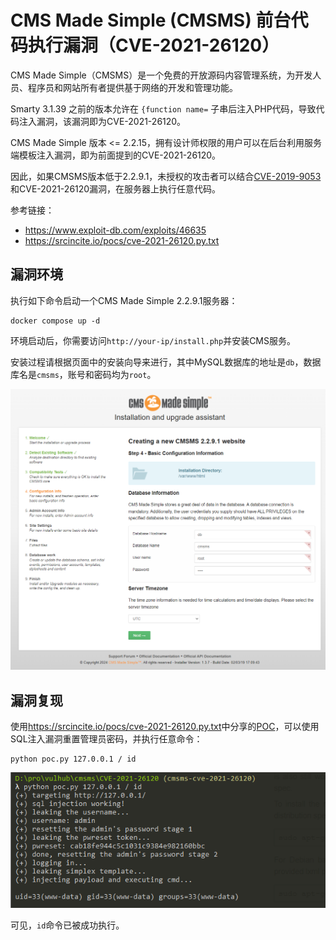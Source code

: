 # CMS Made Simple (CMSMS) 前台代码执行漏洞（CVE-2021-26120）

CMS Made Simple（CMSMS）是一个免费的开放源码内容管理系统，为开发人员、程序员和网站所有者提供基于网络的开发和管理功能。

Smarty 3.1.39 之前的版本允许在 `{function name=` 子串后注入PHP代码，导致代码注入漏洞，该漏洞即为CVE-2021-26120。

CMS Made Simple 版本 <= 2.2.15，拥有设计师权限的用户可以在后台利用服务端模板注入漏洞，即为前面提到的CVE-2021-26120。

因此，如果CMSMS版本低于2.2.9.1，未授权的攻击者可以结合[CVE-2019-9053](https://github.com/vulhub/vulhub/tree/master/cmsms/CVE-2019-9053)和CVE-2021-26120漏洞，在服务器上执行任意代码。

参考链接：

- <https://www.exploit-db.com/exploits/46635>
- <https://srcincite.io/pocs/cve-2021-26120.py.txt>

## 漏洞环境

执行如下命令启动一个CMS Made Simple 2.2.9.1服务器：

```
docker compose up -d
```

环境启动后，你需要访问`http://your-ip/install.php`并安装CMS服务。

安装过程请根据页面中的安装向导来进行，其中MySQL数据库的地址是`db`，数据库名是`cmsms`，账号和密码均为`root`。

![](1.png)

## 漏洞复现

使用<https://srcincite.io/pocs/cve-2021-26120.py.txt>中分享的[POC](poc.py)，可以使用SQL注入漏洞重置管理员密码，并执行任意命令：

```
python poc.py 127.0.0.1 / id
```

![](2.png)

可见，`id`命令已被成功执行。


